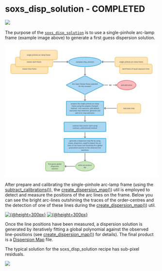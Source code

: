 # soxs\_disp\_solution - COMPLETED

[![](https://live.staticflickr.com/65535/50292838383_b824f69a86_z.png)](https://live.staticflickr.com/65535/50292838383_b824f69a86_o.png)

The purpose of the [`soxs_disp_solution`](../_api/soxspipe.recipes.soxs_disp_solution.html) is to use a single-pinhole arc-lamp frame (example image above) to generate a first guess dispersion solution.

![](soxs_disp_solution.png)

After prepare and calibrating the single-pinhole arc-lamp frame (using the [subtract_calibrations()](../utils/subtract_calibrations.md)), the [create_dispersion_map()](../utils/create_dispersion_map.md)) util is employed to detect and measure the positions of the arc lines on the frame. Below you can see the bright arc-lines outshining the traces of the order-centres and the detection of one of these lines during the [create_dispersion_map()](../utils/create_dispersion_map.md)) util.

[![{@height=300px}](https://live.staticflickr.com/65535/50293674417_80470ed5f0_z.png)](https://live.staticflickr.com/65535/50293674417_80470ed5f0_o.png) [![{@height=300px}](https://live.staticflickr.com/65535/50294361037_a5a5ddd7f0_m.png)](https://live.staticflickr.com/65535/50294361037_a5a5ddd7f0_o.png)

Once the line positions have been measured, a dispersion solution is generated by iteratively fitting a global polynomial against the observed line-positions (see [create_dispersion_map()](../utils/create_dispersion_map.md)) for details). The final product is a [Dispersion Map](../files/dispersion_map.md) file.

The typical solution for the soxs\_disp\_solution recipe has sub-pixel residuals.

[![](https://live.staticflickr.com/65535/50330665336_accab9eed4_z.png)](https://live.staticflickr.com/65535/50330665336_accab9eed4_o.png)

